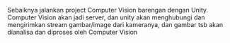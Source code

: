 Sebaiknya jalankan project Computer Vision barengan dengan Unity.
Computer Vision akan jadi server, dan unity akan menghubungi dan mengirimkan stream gambar/image dari kameranya, dan 
gambar tsb akan dianalisa dan diproses oleh Computer Vision